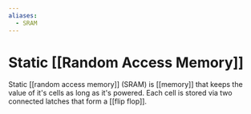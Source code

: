 ```yaml
---
aliases:
  - SRAM
---
```

# Static [[Random Access Memory]]
Static [[random access memory]] (SRAM) is [[memory]] that keeps the value of it's cells as long as it's powered. Each cell is stored via two connected latches that form a [[flip flop]].